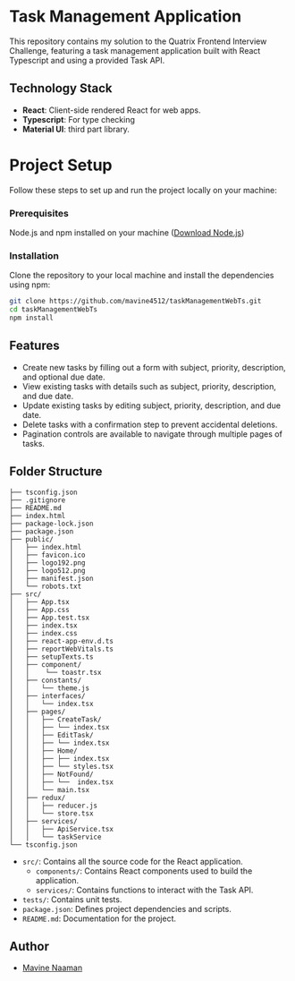 # Task Management Application

This repository contains my solution to the Quatrix Frontend Interview Challenge, featuring a task management application built with React Typescript and using a provided Task API.

## Technology Stack

- **React**: Client-side rendered React for web apps.
- **Typescript**: For type checking
- **Material UI**: third part library.

# Project Setup

Follow these steps to set up and run the project locally on your machine:

### Prerequisites

Node.js and npm installed on your machine ([Download Node.js](https://nodejs.org/))

### Installation

Clone the repository to your local machine and install the dependencies using npm:

```bash
git clone https://github.com/mavine4512/taskManagementWebTs.git
cd taskManagementWebTs
npm install
```

## Features

- Create new tasks by filling out a form with subject, priority, description, and optional due date.
- View existing tasks with details such as subject, priority, description, and due date.
- Update existing tasks by editing subject, priority, description, and due date.
- Delete tasks with a confirmation step to prevent accidental deletions.
- Pagination controls are available to navigate through multiple pages of tasks.

## Folder Structure

```plaintext
├── tsconfig.json
├── .gitignore
├── README.md
├── index.html
├── package-lock.json
├── package.json
├── public/
│   ├── index.html
│   ├── favicon.ico
│   ├── logo192.png
│   ├── logo512.png
│   ├── manifest.json
│   └── robots.txt
├── src/
│   ├── App.tsx
│   ├── App.css
│   ├── App.test.tsx
│   ├── index.tsx
│   ├── index.css
│   ├── react-app-env.d.ts
│   ├── reportWebVitals.ts
│   ├── setupTexts.ts
│   ├── component/
│   │    └── toastr.tsx
│   ├── constants/
│   │   └── theme.js
│   ├── interfaces/
│   │   └── index.tsx
│   ├── pages/
│   │   ├── CreateTask/
│   │   ├── └── index.tsx
│   │   ├── EditTask/
│   │   ├── └── index.tsx
│   │   ├── Home/
│   │   ├── ├── index.tsx
│   │   ├── └── styles.tsx
│   │   ├── NotFound/
│   │   ├── └──  index.tsx
│   │   └── main.tsx
│   ├── redux/
│   │   ├── reducer.js
│   │   └── store.tsx
│   ├── services/
│   │   ├── ApiService.tsx
│   │   └── taskService
└── tsconfig.json
```

- `src/`: Contains all the source code for the React application.
  - `components/`: Contains React components used to build the application.
  - `services/`: Contains functions to interact with the Task API.
- `tests/`: Contains unit tests.
- `package.json`: Defines project dependencies and scripts.
- `README.md`: Documentation for the project.

## Author

- [Mavine Naaman](https://github.com/mavine4512)
